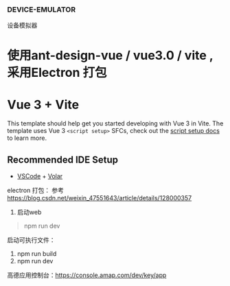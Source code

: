 
### DEVICE-EMULATOR
设备模拟器

# 使用ant-design-vue  / vue3.0  / vite  , 采用Electron 打包
# Vue 3 + Vite
This template should help get you started developing with Vue 3 in Vite. The template uses Vue 3 `<script setup>` SFCs, check out the [script setup docs](https://v3.vuejs.org/api/sfc-script-setup.html#sfc-script-setup) to learn more.

## Recommended IDE Setup

- [VSCode](https://code.visualstudio.com/) + [Volar](https://marketplace.visualstudio.com/items?itemName=johnsoncodehk.volar)


electron 打包： 参考 https://blog.csdn.net/weixin_47551643/article/details/128000357

1. 启动web
> npm run dev

启动可执行文件：
1. npm run build
2. npm run dev

高德应用控制台：https://console.amap.com/dev/key/app
